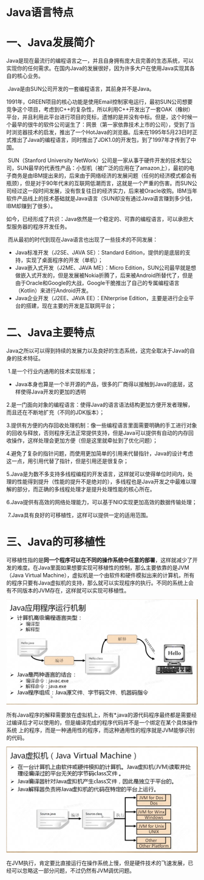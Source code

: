 # Java语言特点





# 一、Java发展简介

​        Java是现在最流行的编程语言之一，并且自身拥有庞大且完善的生态系统，可以实现你的任何需求。在国内Java的发展很好，因为许多大户在使用Java实现其各自的核心业务。

​        Java是由SUN公司开发的一套编程语言，其前身并不是Java。

​        1991年，GREEN项目的核心功能是使用Email控制家电运行，最初SUN公司想要竞争这个项目，考虑到C++的复杂性，所以利用C++开发出了一套OAK（橡树）平台，并且利用此平台进行项目的竞标，遗憾的是并没有中标。但是，这个时候一个最早的很牛的软件公司诞生了：网景（第一家依靠技术上市的公司），受到了当时浏览器技术的启发，推出了一个HotJava的浏览器。后来在1995年5月23日时正式推出了Java的编程语言，同时推出了JDK1.0的开发包，到了1997年才传到了中国。

​        SUN（Stanford University NetWork）公司是一家从事于硬件开发的技术型公司，SUN最早的代表性产品：小型机（被广泛的应用在了amazon上），最初的电子商务是由IBM提出来的，后来由于网络经济的发展问题（任何的经济模式都会有瓶颈），但是对于90年代末的互联网低潮而言，这就是一个严重的伤害。而SUN公司经过这一段时间发展，没有恢复往日的经济实力，后来被Oracle收购。IBM当年软件产品线上的技术基础就是Java语言（SUN却没有通过Java语言赚到多少钱，IBM却赚到了很多）。

​        如今，已经形成了共识：Java依然是一个稳定的、可靠的编程语言，可以承担大型服务器的程序开发任务。

​        而从最初的时代到现在Java语言也出现了一些技术的不同发展：

- Java标准开发（J2SE、JAVA SE）：Standard Edition，提供的是底层的支持，实现了桌面程序的开发（单机）；
- Java嵌入式开发（J2ME、JAVA ME）：Micro Edition，SUN公司最早就是想做嵌入式开发的，但是发展被Nokia折腾了，后来被Android所替代了，但是由于Oracle和Google的大战，Google干脆推出了自己的专属编程语言（Kotlin）来进行Android开发。
- Java企业开发（J2EE、JAVA EE）：ENterprise Edition，主要是进行企业平台的搭建，现在主要的开发是互联网平台；



# 二、Java主要特点

​        Java之所以可以得到持续的发展力以及良好的生态系统，这完全取决于Java的自身的技术特征。

​        1.是一个行业内通用的技术实现标准；

- Java本身也算是一个半开源的产品，很多的厂商得以接触到Java的底层，这样使得Java开发的更加的透明

​        2.是一门面向对象的编程语言：使得Java的语言语法结构更加方便开发者理解，而且还在不断地扩充（不同的JDK版本）；

​        3.提供有方便的内存回收处理机制：像一些编程语言里面需要明确的手工进行对象的回收与释放，否则程序无法正常提供支持，但是Java可以提供有自动的内存回收操作，这样处理会更加方便（但是这里就牵扯到了优化问题）；

​        4.避免了复杂的指针问题，而使用更加简单的引用来代替指针，Java的设计考虑这一点，用引用代替了指针，但是引用还是很复杂；

​        5.Java是为数不多支持多线程编程的开发语言，这样就可以使得单位时间内，处理的性能得到提升（性能的提升不是绝对的），多线程也是Java开发之中最难以理解的部分，而正确的多线程处理才是提升处理性能的核心所在。

​        6.Java提供有高效的网络处理能力，可以基于NIO实现更加高效的数据传输处理；

​        7.Java具有良好的可移植性，这样可以提供一定的适用范围。



# 三、Java的可移植性

​        可移植性指的是**同一个程序可以在不同的操作系统中任意的部署**，这样就减少了开发的难度。在Java里面如果想要实现可移植性的控制，那么主要依靠的是JVM（Java Virtual Machine），虚拟机是一个由软件和硬件模拟出来的计算机，所有的程序只要有Java虚拟机的支持，那么就可以实现程序的执行。不同的系统上会有不同版本的JVM存在，这样就可以实现可移植性。

![image-20250515170110184](assets/image-20250515170110184.png)

​        所有Java程序的解释需要放在虚拟机上，所有*.java的源代码程序最终都是需要经过编译后才可以使用的，但是编译完成的程序代码并不是一个绑定在某个具体操作系统 上的程序，而是一种通用性的程序，而这种通用性的程序就是JVM能够识别的代码。

![image-20250515170122704](assets/image-20250515170122704.png)

​        在JVM执行，肯定要比直接运行在操作系统上慢，但是硬件技术的飞速发展，已经可以忽略这一部分问题，不过仍然有JVM调优问题。
